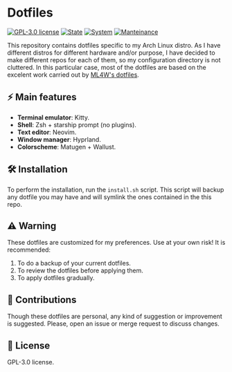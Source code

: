 # Dotfiles

[![GPL-3.0 license](https://img.shields.io/badge/License-GPLv3-blue.svg)](LICENSE)
[![State](https://img.shields.io/badge/estado-activo-brightgreen)]()
[![System](https://img.shields.io/badge/🖥️-Arch)]()
[![Manteinance](https://img.shields.io/badge/👤-anmomu92-yellow)]()

This repository contains dotfiles specific to my Arch Linux distro. As I have different distros for different hardware and/or purpose, I have decided to make different repos for each of them, so my configuration directory is not cluttered. In this particular case, most of the dotfiles are based on the excelent work carried out by [ML4W's dotfiles](https://github.com/mylinuxforwork/dotfiles).

## ⚡ Main features

- **Terminal emulator**: Kitty. 
- **Shell**: Zsh + starship prompt (no plugins).
- **Text editor**: Neovim.
- **Window manager**: Hyprland.
- **Colorscheme**: Matugen + Wallust.

## 🛠️ Installation

To perform the installation, run the `install.sh` script. This script will backup any dotfile you may have and will symlink the ones contained in the this repo. 

## ⚠️ Warning 

These dotfiles are customized for my preferences. Use at your own risk! It is recommended:

1. To do a backup of your current dotfiles.
2. To review the dotfiles before applying them.
3. To apply dotfiles gradually.

## 🤝 Contributions

Though these dotfiles are personal, any kind of suggestion or improvement is suggested. Please, open an issue or merge request to discuss changes.

## 📜 License

GPL-3.0 license.
